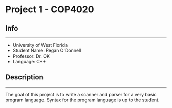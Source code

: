 # Project 1 - COP4020

## Info
---
- University of West Florida
- Student Name: Regan O'Donnell
- Professor: Dr. OK
- Language: C++

## Description
---
The goal of this project is to write a scanner and parser for a very basic program language.
Syntax for the program language is up to the student.
